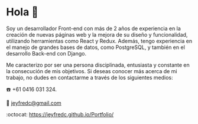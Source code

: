 # Hola :wave: 

Soy un desarrollador Front-end con más de 2 años de experiencia en la creación de nuevas páginas web y la mejora de su diseño y funcionalidad, utilizando herramientas como React y Redux. Además, tengo experiencia en el manejo de grandes bases de datos, como PostgreSQL, y también en el desarrollo Back-end con Django.

Me caracterizo por ser una persona disciplinada, entusiasta y constante en la consecución de mis objetivos. Si deseas conocer más acerca de mi trabajo, no dudes en contactarme a través de los siguientes medios:

:phone: +61 0416 031 324.

:email: jeyfredc@gmail.com

:octocat: https://jeyfredc.github.io/Portfolio/


